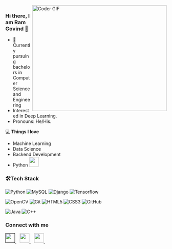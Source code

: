 <img align="right" src="https://github.com/rajaprerak/rajaprerak/blob/master/developer.gif" alt="Coder GIF" width="420" height="330">


### Hi there, I am Ram Govind 👋

- 🔭 Currently pursuing bachelors in Computer Science and Engineering
-  Interested in Deep Learning.
-  Pronouns: He/His.


💻 **Things I love**
- Machine Learning
- Data Science
- Backend Development
- Python <img src="https://media.giphy.com/media/WUlplcMpOCEmTGBtBW/giphy.gif" width="30">




### 🛠**Tech Stack**


![Python](https://img.shields.io/badge/-Python-000000?style=flat&logo=python)
![MySQL](https://img.shields.io/badge/-MySQL-000000?style=flat&logo=MySQL)
![Django](https://img.shields.io/badge/-Django-000000?style=flat&logo=Django)
![Tensorflow](https://img.shields.io/badge/-Tensorflow-000000?style=flat&logo=tensorflow)


![OpenCV](https://img.shields.io/badge/-OpenCV-000000?style=flat&logo=opencv)
![Git](https://img.shields.io/badge/-Git-000000?style=flat&logo=git&logoColor=F05032)
![HTML5](https://img.shields.io/badge/-HTML5-000000?style=flat&logo=HTML5)
![CSS3](https://img.shields.io/badge/-CSS3-000000?style=flat&logo=CSS3)
![GitHub](https://img.shields.io/badge/-GitHub-000000?style=flat&logo=github&logoColor=FFFFFF)


![Java](https://img.shields.io/badge/-Java-000000?style=flat&logo=JAVA)
![C++](https://img.shields.io/badge/-C++-000000?style=flat&logo=C++)





### Connect with me
  <a href="">
    <img width="30px" src="https://www.vectorlogo.zone/logos/twitter/twitter-official.svg" />
  </a>&ensp;
  <a href="https://www.linkedin.com/in/ram-govind-v-30abb9220/">
    <img width="30px" src="https://www.vectorlogo.zone/logos/linkedin/linkedin-icon.svg" />
  </a>&ensp;
  
  <a href="https://www.instagram.com/_ramgovind_/ ">
    <img width="30px" src="https://www.vectorlogo.zone/logos/instagram/instagram-icon.svg" />
  </a>&ensp;
  
